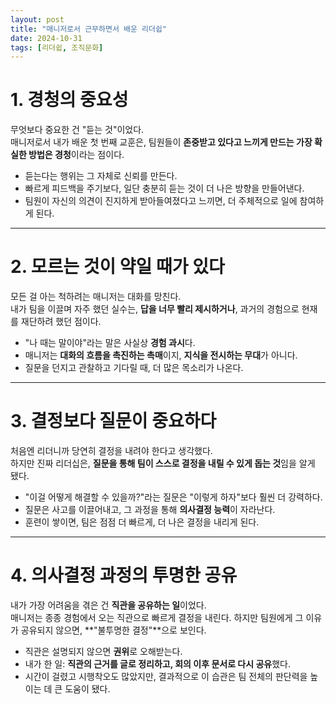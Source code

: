 ```yaml
---
layout: post
title: "매니저로서 근무하면서 배운 리더쉽"
date: 2024-10-31
tags: [리더쉽, 조직문화]
---
```


# 1. **경청의 중요성**
무엇보다 중요한 건 "듣는 것"이었다.  
매니저로서 내가 배운 첫 번째 교훈은, 팀원들이 **존중받고 있다고 느끼게 만드는 가장 확실한 방법은 경청**이라는 점이다.

- 듣는다는 행위는 그 자체로 신뢰를 만든다.
- 빠르게 피드백을 주기보다, 일단 충분히 듣는 것이 더 나은 방향을 만들어낸다.
- 팀원이 자신의 의견이 진지하게 받아들여졌다고 느끼면, 더 주체적으로 일에 참여하게 된다.

---

# 2. **모르는 것이 약일 때가 있다**
모든 걸 아는 척하려는 매니저는 대화를 망친다.  
내가 팀을 이끌며 자주 했던 실수는, **답을 너무 빨리 제시하거나**, 과거의 경험으로 현재를 재단하려 했던 점이다.

- "나 때는 말이야"라는 말은 사실상 **경험 과시**다.
- 매니저는 **대화의 흐름을 촉진하는 촉매**이지, **지식을 전시하는 무대**가 아니다.
- 질문을 던지고 관찰하고 기다릴 때, 더 많은 목소리가 나온다.

---

# 3. **결정보다 질문이 중요하다**
처음엔 리더니까 당연히 결정을 내려야 한다고 생각했다.  
하지만 진짜 리더십은, **질문을 통해 팀이 스스로 결정을 내릴 수 있게 돕는 것**임을 알게 됐다.

- "이걸 어떻게 해결할 수 있을까?"라는 질문은 "이렇게 하자"보다 훨씬 더 강력하다.
- 질문은 사고를 이끌어내고, 그 과정을 통해 **의사결정 능력**이 자라난다.
- 훈련이 쌓이면, 팀은 점점 더 빠르게, 더 나은 결정을 내리게 된다.

---

# 4. **의사결정 과정의 투명한 공유**

내가 가장 어려움을 겪은 건 **직관을 공유하는 일**이었다.  
매니저는 종종 경험에서 오는 직관으로 빠르게 결정을 내린다. 하지만 팀원에게 그 이유가 공유되지 않으면, **"불투명한 결정"**으로 보인다.

- 직관은 설명되지 않으면 **권위**로 오해받는다.
- 내가 한 일: **직관의 근거를 글로 정리하고, 회의 이후 문서로 다시 공유**했다.
- 시간이 걸렸고 시행착오도 많았지만, 결과적으로 이 습관은 팀 전체의 판단력을 높이는 데 큰 도움이 됐다.
